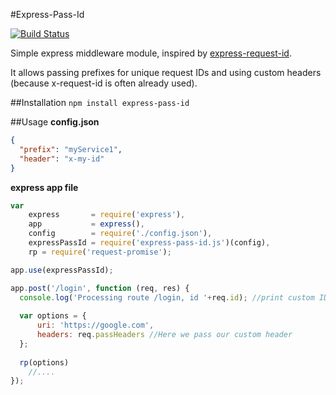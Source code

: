 #Express-Pass-Id

[![Build Status](https://travis-ci.org/jehy/express-pass-id.svg?branch=master)](https://travis-ci.org/jehy/express-pass-id)

Simple express middleware module, inspired by [express-request-id](https://www.npmjs.com/package/express-request-id).

It allows passing prefixes for unique request IDs and using custom headers (because x-request-id is often already used).

##Installation
`npm install express-pass-id`

##Usage
**config.json**
```json
{
  "prefix": "myService1",
  "header": "x-my-id"
}
``` 

**express app file**
```javascript
var 
    express       = require('express'),
    app           = express(),
    config        = require('./config.json'),
    expressPassId = require('express-pass-id.js')(config),
    rp = require('request-promise');

app.use(expressPassId);

app.post('/login', function (req, res) {
  console.log('Processing route /login, id '+req.id); //print custom ID
  
  var options = {
      uri: 'https://google.com',
      headers: req.passHeaders //Here we pass our custom header
  };
   
  rp(options)
    //....
});
```
